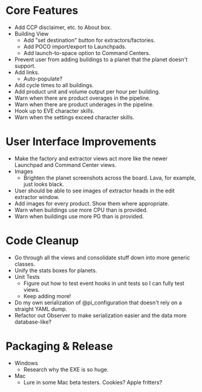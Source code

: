 Core Features
=============

* Add CCP disclaimer, etc. to About box.
* Building View
  - Add "set destination" button for extractors/factories.
  - Add POCO import/export to Launchpads.
  - Add launch-to-space option to Command Centers.
* Prevent user from adding buildings to a planet that the planet doesn't support.
* Add links.
  - Auto-populate?
* Add cycle times to all buildings.
* Add product unit and volume output per hour per building.
* Warn when there are product overages in the pipeline.
* Warn when there are product underages in the pipeline.
* Hook up to EVE character skills.
* Warn when the settings exceed character skills.


User Interface Improvements
===========================

* Make the factory and extractor views act more like the newer Launchpad and Command Center views.
* Images
  - Brighten the planet screenshots across the board. Lava, for example, just looks black.
* User should be able to see images of extractor heads in the edit extractor window.
* Add images for every product. Show them where appropriate.
* Warn when buildings use more CPU than is provided.
* Warn when buildings use more PG than is provided.


Code Cleanup
============

* Go through all the views and consolidate stuff down into more generic classes.
* Unify the stats boxes for planets.
* Unit Tests
  - Figure out how to test event hooks in unit tests so I can fully test views.
  - Keep adding more!
* Do my own serialization of @pi_configuration that doesn't rely on a straight YAML dump.
* Refactor out Observer to make serialization easier and the data more database-like?


Packaging & Release
===================

* Windows
  - Research why the EXE is so huge.
* Mac
  - Lure in some Mac beta testers. Cookies? Apple fritters?

